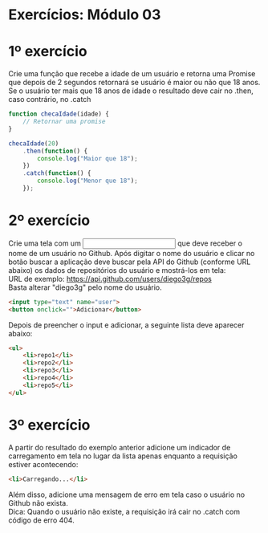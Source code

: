 # Exercícios: Módulo 03
# 1º exercício
Crie uma função que recebe a idade de um usuário e retorna uma Promise que depois de 2
segundos retornará se usuário é maior ou não que 18 anos. Se o usuário ter mais que 18 anos de
idade o resultado deve cair no .then, caso contrário, no .catch  
```js
function checaIdade(idade) {
    // Retornar uma promise
}

checaIdade(20)
    .then(function() {
        console.log("Maior que 18");
    })
    .catch(function() {
        console.log("Menor que 18");
    });
```

# 2º exercício
Crie uma tela com um <input> que deve receber o nome de um usuário no Github. Após digitar o nome do usuário e clicar no botão buscar a aplicação deve buscar pela API do Github (conforme URL abaixo) os dados de repositórios do usuário e mostrá-los em tela:  
URL de exemplo: https://api.github.com/users/diego3g/repos  
Basta alterar "diego3g" pelo nome do usuário.  
```html  
<input type="text" name="user">
<button onclick="">Adicionar</button>
```  
Depois de preencher o input e adicionar, a seguinte lista deve aparecer abaixo:  
```html
<ul>
    <li>repo1</li>
    <li>repo2</li>
    <li>repo3</li>
    <li>repo4</li>
    <li>repo5</li>
</ul>
```  
# 3º exercício
A partir do resultado do exemplo anterior adicione um indicador de carregamento em tela no lugar da lista apenas enquanto a requisição estiver acontecendo:  
```html
<li>Carregando...</li>
```  
Além disso, adicione uma mensagem de erro em tela caso o usuário no Github não exista.  
Dica: Quando o usuário não existe, a requisição irá cair no .catch com código de erro 404.
